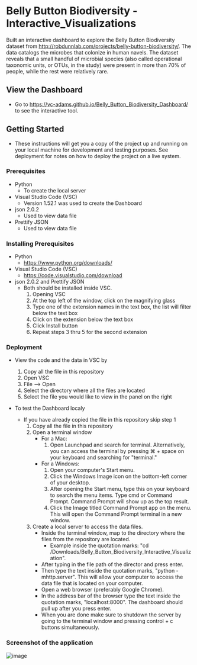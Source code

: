 # Belly Button Biodiversity - Interactive_Visualizations

Built an interactive dashboard to explore the Belly Button Biodiversity dataset from http://robdunnlab.com/projects/belly-button-biodiversity/. The data catalogs the microbes that colonize in human navels. The dataset reveals that a small handful of microbial species (also called operational taxonomic units, or OTUs, in the study) were present in more than 70% of people, while the rest were relatively rare.

## View the Dashboard
* Go to https://vc-adams.github.io/Belly_Button_Biodiversity_Dashboard/ to see the interactive tool.

## Getting Started    
* These instructions will get you a copy of the project up and running on your local machine for development and testing purposes. See deployment for notes on how to deploy the project on a live system.

### Prerequisites
* Python
  * To create the local server
* Visual Studio Code (VSC)
  * Version 1.52.1 was used to create the Dashboard
* json 2.0.2
  * Used to view data file
* Prettify JSON
  * Used to view data file

### Installing Prerequisites
* Python
  * https://www.python.org/downloads/
* Visual Studio Code (VSC)
  * https://code.visualstudio.com/download
* json 2.0.2 and Prettify JSON
  * Both should be installed inside VSC. 
    1) Opening VSC 
    2) At the top left of the window, click on the magnifying glass 
    3) Type one of the extension names in the text box, the list will filter below the text box 
    4) Click on the extension below the text box 
    5) Click Install button 
    6) Repeat steps 3 thru 5 for the second extension 

### Deployment
* View the code and the data in VSC by 
    1) Copy all the file in this repository
    2) Open VSC
    3) File --> Open 
    4) Select the directory where all the files are located
    5) Select the file you would like to view in the panel on the right

* To test the Dashboard localy
  * If you have already copied the file in this repository skip step 1
    1) Copy all the file in this repository
    2) Open a terminal window
       - For a Mac: 
           1) Open Launchpad and search for terminal. Alternatively, you can access the terminal by pressing ⌘ + space on your keyboard and searching for "terminal."
       - For a Windows: 
           1) Open your computer's Start menu.
           2) Click the Windows Image icon on the bottom-left corner of your desktop.
           3) After opening the Start menu, type this on your keyboard to search the menu items. Type cmd or Command Prompt.  Command Prompt will show up as the top result.
           4) Click the Image titled Command Prompt app on the menu. This will open the Command Prompt terminal in a new window.
    3) Create a local server to access the data files.
       - Inside the terminal window, map to the directory where the files from the repository are located.
           - Example inside the quotation marks: "cd /Downloads/Belly_Button_Biodiversity_Interactive_Visualization".
       - After typing in the file path of the director and press enter.
       - Then type the text inside the quotation marks, "python -mhttp.server". This will allow your computer to access the data file that is located on your computer.
       - Open a web browser (preferably Google Chrome).
       - In the address bar of the browser type the text inside the quotation marks, "localhost:8000". The dashboard should pull up after you press enter.
       - When you are done make sure to shutdown the server by going to the terminal window and pressing control + c buttons simultaneously.

### Screenshot of the application
![image](https://user-images.githubusercontent.com/67811128/113465441-9d4ad900-93f9-11eb-9ed4-cafd494b5fd5.png)

